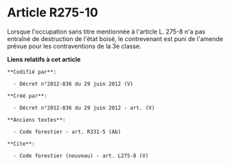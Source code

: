 # Article R275-10

Lorsque l'occupation sans titre mentionnée à l'article L. 275-8 n'a pas entraîné de destruction de l'état boisé, le
contrevenant est puni de l'amende prévue pour les contraventions de la 3e classe.

**Liens relatifs à cet article**

	**Codifié par**:

	  - Décret n°2012-836 du 29 juin 2012 (V)

	**Créé par**:

	  - Décret n°2012-836 du 29 juin 2012 - art. (V)

	**Anciens textes**:

	  - Code forestier - art. R331-5 (Ab)

	**Cite**:

	  - Code forestier (nouveau) - art. L275-8 (V)
